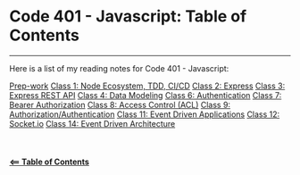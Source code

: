 # Code 401 - Javascript: Table of Contents  

-----

Here is a list of my reading notes for Code 401 - Javascript:

[Prep-work](class-00.md)
[Class 1: Node Ecosystem, TDD, CI/CD](class-01.md)
[Class 2: Express](class-02.md)
[Class 3: Express REST API](class-03.md)
[Class 4: Data Modeling](class-04.md)
[Class 6: Authentication](class-06.md)
[Class 7: Bearer Authorization](class-07.md)
[Class 8: Access Control (ACL)](class-08.md)
[Class 9: Authorization/Authentication](class-09.md)
[Class 11: Event Driven Applications](class-11.md)
[Class 12: Socket.io](class-12.md)
[Class 14: Event Driven Architecture](class-14.md)
\
\
\
\
[**<== Table of Contents**](../README.md)
